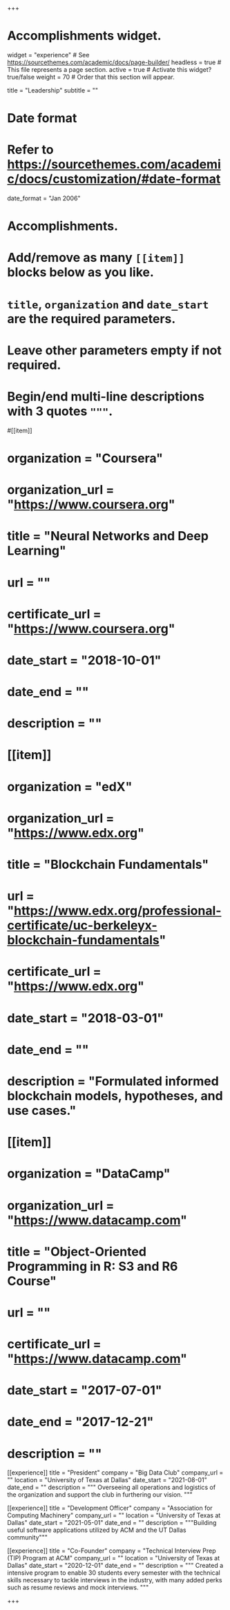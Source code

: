 +++
# Accomplishments widget.
widget = "experience"  # See https://sourcethemes.com/academic/docs/page-builder/
headless = true  # This file represents a page section.
active = true  # Activate this widget? true/false
weight = 70  # Order that this section will appear.

title = "Leadership"
subtitle = ""

# Date format
#   Refer to https://sourcethemes.com/academic/docs/customization/#date-format
date_format = "Jan 2006"

# Accomplishments.
#   Add/remove as many `[[item]]` blocks below as you like.
#   `title`, `organization` and `date_start` are the required parameters.
#   Leave other parameters empty if not required.
#   Begin/end multi-line descriptions with 3 quotes `"""`.

#[[item]]
 # organization = "Coursera"
 # organization_url = "https://www.coursera.org"
 # title = "Neural Networks and Deep Learning"
 # url = ""
 # certificate_url = "https://www.coursera.org"
 # date_start = "2018-10-01"
 # date_end = ""
 # description = ""

# [[item]]
  # organization = "edX"
  # organization_url = "https://www.edx.org"
  # title = "Blockchain Fundamentals"
  # url = "https://www.edx.org/professional-certificate/uc-berkeleyx-blockchain-fundamentals"
  # certificate_url = "https://www.edx.org"
  # date_start = "2018-03-01"
  # date_end = ""
  # description = "Formulated informed blockchain models, hypotheses, and use cases."
  
# [[item]]
  # organization = "DataCamp"
  # organization_url = "https://www.datacamp.com"
 # title = "Object-Oriented Programming in R: S3 and R6 Course"
 # url = ""
 # certificate_url = "https://www.datacamp.com"
 # date_start = "2017-07-01"
 # date_end = "2017-12-21"
 # description = ""
 
[[experience]]
  title = "President"
  company = "Big Data Club"
  company_url = ""
  location = "University of Texas at Dallas"
  date_start = "2021-08-01"
  date_end = ""
  description = """
  Overseeing all operations and logistics of the organization and support the club in furthering our vision.
  """

[[experience]]
  title = "Development Officer"
  company = "Association for Computing Machinery"
  company_url = ""
  location = "University of Texas at Dallas"
  date_start = "2021-05-01"
  date_end = ""
  description = """Building useful software applications utilized by ACM and the UT Dallas community"""

[[experience]]
  title = "Co-Founder"
  company = "Technical Interview Prep (TIP) Program at ACM"
  company_url = ""
  location = "University of Texas at Dallas"
  date_start = "2020-12-01"
  date_end = ""
  description = """
  Created a intensive program to enable 30 students every semester with the technical skills necessary to tackle interviews in the industry, with many added perks such as resume reviews and mock interviews.
  """

+++
